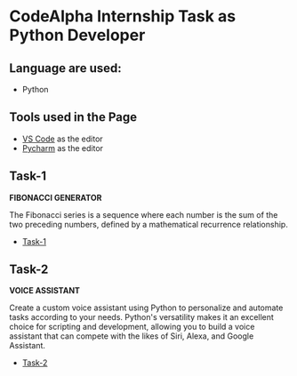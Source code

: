 # CodeAlpha Internship Task as Python Developer


## Language are used:
- Python


## Tools used in the Page

- [VS Code](https://code.visualstudio.com/) as the editor
- [Pycharm](https://www.jetbrains.com/pycharm/) as the editor

## Task-1 
**FIBONACCI GENERATOR**

The Fibonacci series is a sequence where each number is
the sum of the two preceding numbers, defined by a
mathematical recurrence relationship.

- [Task-1](https://github.com/JoshiAmulya2004/CodeAlpha_Internship_Task/blob/main/fibonacci%20generator%20python.py)


## Task-2
**VOICE ASSISTANT**

Create a custom voice assistant using Python to
personalize and automate tasks according to your
needs. Python's versatility makes it an excellent choice
for scripting and development, allowing you to build a
voice assistant that can compete with the likes of Siri,
Alexa, and Google Assistant.

- [Task-2](https://github.com/JoshiAmulya2004/CodeAlpha_Internship_Task/blob/main/voice-assistant.py)
